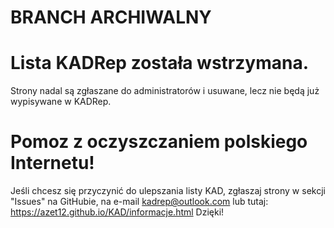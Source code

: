 # BRANCH ARCHIWALNY
# Lista KADRep została wstrzymana.
Strony nadal są zgłaszane do administratorów i usuwane, lecz nie będą już wypisywane w KADRep.

# Pomoz z oczyszczaniem polskiego Internetu!
Jeśli chcesz się przyczynić do ulepszania listy KAD, zgłaszaj strony w sekcji "Issues" na GitHubie, na e-mail kadrep@outlook.com lub tutaj: https://azet12.github.io/KAD/informacje.html Dzięki!
